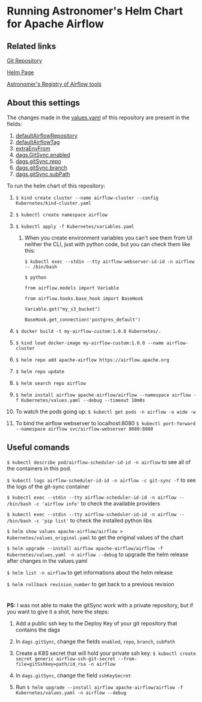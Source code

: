 # Running Astronomer's Helm Chart for Apache Airflow

## Related links
[Git Repository](https://github.com/astronomer/airflow-chart)

[Helm Page](https://artifacthub.io/packages/helm/apache-airflow/airflow)

[Astronomer's Registry of Airflow tools](https://registry.astronomer.io/)

## About this settings

 The changes made in the [values.yaml](Kubernetes/values.yaml) of this repository are present in the fields: 

1. [defaultAirflowRepository](https://github.com/titowoche30/airflow-studies/blob/b0ad37e818d80d1ed02b9c10d00979a73d25dd14/Kubernetes/values.yaml#L37)
2. [defaultAirflowTag](https://github.com/titowoche30/airflow-studies/blob/b0ad37e818d80d1ed02b9c10d00979a73d25dd14/Kubernetes/values.yaml#L40)
3. [extraEnvFrom](https://github.com/titowoche30/airflow-studies/blob/b0ad37e818d80d1ed02b9c10d00979a73d25dd14/Kubernetes/values.yaml#L228)
4. [dags.GitSync.enabled](https://github.com/titowoche30/airflow-studies/blob/b0ad37e818d80d1ed02b9c10d00979a73d25dd14/Kubernetes/values.yaml#L955)
5. [dags.gitSync.repo](https://github.com/titowoche30/airflow-studies/blob/b0ad37e818d80d1ed02b9c10d00979a73d25dd14/Kubernetes/values.yaml#L962)
6. [dags.gitSync.branch](https://github.com/titowoche30/airflow-studies/blob/b0ad37e818d80d1ed02b9c10d00979a73d25dd14/Kubernetes/values.yaml#L963)
7. [dags.gitSync.subPath](https://github.com/titowoche30/airflow-studies/blob/b0ad37e818d80d1ed02b9c10d00979a73d25dd14/Kubernetes/values.yaml#L972)
   

To run the helm chart of this repository:

1. `$ kind create cluster --name airflow-cluster --config Kubernetes/kind-cluster.yaml`
   
2. `$ kubectl create namespace airflow`
   
3. `$ kubectl apply -f Kubernetes/variables.yaml`
   1. When you create environment variables you can't see them from UI neither the CLI, just with python code, but you can check them like this:
   
	    `$ kubectl exec --stdin --tty airflow-webserver-id-id -n airflow -- /bin/bash`

        `$ python`
        
        `from airflow.models import Variable`

        `from airflow.hooks.base_hook import BaseHook`

        `Variable.get("my_s3_bucket")`

        `BaseHook.get_connection('postgres_default')`


   
4. `$ docker build -t my-airflow-custom:1.0.0 Kubernetes/.`
   
5. `$ kind load docker-image my-airflow-custom:1.0.0 --name airflow-cluster`
   
6. `$ helm repo add apache-airflow https://airflow.apache.org`
   
7. `$ helm repo update`
   
8. `$ helm search repo airflow`
   
9.  `$ helm install airflow apache-airflow/airflow --namespace airflow -f Kubernetes/values.yaml --debug --timeout 10m0s`
   
10. To watch the pods going up: `$ kubectl get pods -n airflow -o wide -w`
   
11. To bind the airflow webserver to localhost:8080 `$ kubectl port-forward --namespace airflow svc/airflow-webserver 8080:8080`


## Useful comands
`$ kubectl describe pod/airflow-scheduler-id-id -n airflow` to see all of the containers in this pod.

`$ kubectl logs airflow-scheduler-id-id -n airflow -c git-sync -f` to see the logs of the git-sync container

`$ kubectl exec --stdin --tty airflow-scheduler-id-id -n airflow -- /bin/bash -c 'airflow info'` to check the available providers

`$ kubectl exec --stdin --tty airflow-scheduler-id-id -n airflow -- /bin/bash -c 'pip list'` to check the installed python libs

`$ helm show values apache-airflow/airflow > Kubernetes/values_original.yaml` to get the original values of the chart

`$ helm upgrade --install airflow apache-airflow/airflow -f Kubernetes/values.yaml -n airflow --debug` to upgrade the helm release after changes in the values.yaml

`$ helm list -n airflow` to get informations about the helm release

`$ helm rollback revision_number` to get back to a previous revision

#

**PS:** I was not able to make the gitSync work with a private repository, but if you want to give it a shot, here the steps:

1. Add a public ssh key to the Deploy Key of your git repository that contains the dags
   
2. In `dags.gitSync`, change the fields `enabled`, `repo`, `branch`, `subPath`
   
3. Create a K8S secret that will hold your private ssh key: `$ kubectl create secret generic airflow-ssh-git-secret --from-file=gitSshkey=path/id_rsa -n airflow`
   
4. In `dags.gitSync`, change the field `sshKeySecret`
   
5. Run `$ helm upgrade --install airflow apache-airflow/airflow -f Kubernetes/values.yaml -n airflow --debug`
